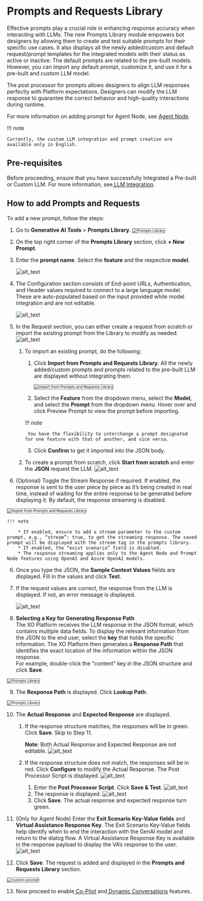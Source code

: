 
# Prompts and Requests Library

		

Effective prompts play a crucial role in enhancing response accuracy when interacting with LLMs. The new Prompts Library module empowers bot designers by allowing them to create and test suitable prompts for their specific use cases. It also displays all the newly added/custom and default request/prompt templates for the integrated models with their status as active or inactive. The default prompts are related to the pre-built models. However, you can import any default prompt, customize it, and use it for a pre-built and custom LLM model.

The post processor for prompts allows designers to align LLM responses perfectly with Platform expectations. Designers can modify the LLM response to guarantee the correct behavior and high-quality interactions during runtime.

For more information on adding prompt for Agent Node, see [Agent Node](../automation/use-cases/dialogs/node-types/genai-node-v2.md#add-custom-prompt-for-genai-node).

!!! note

    Currently, the custom LLM integration and prompt creation are available only in English.


## Pre-requisites

Before proceeding, ensure that you have successfully Integrated a Pre-built or Custom LLM. For more information, see[ LLM Integration](models-library.md).


## How to add Prompts and Requests

To add a new prompt, follow the steps:



1. Go to **Generative AI Tools** > **Prompts Library**.
    <img src="../images/prompts-library.png" alt="Prompts Library" title="Prompts Library" style="border: 1px solid gray; zoom:70%;"> 




2. On the top right corner of the **Prompts Library** section, click **+ New Prompt**.
3. Enter the **prompt name**. Select the **feature** and the respective **model**. 

    ![alt_text](images/prl(13).png  )

4. The Configuration section consists of End-point URLs, Authentication, and Header values required to connect to a large language model. These are auto-populated based on the input provided while model integration and are not editable. 


    ![alt_text](images/prl(3).png  )

5. In the Request section, you can either create a request from scratch or import the existing prompt from the Library to modify as needed. 
    ![alt_text](images/prl(9).png  )
    1. To import an existing prompt, do the following:
        1. Click **Import from Prompts and Requests Library**. All the newly added/custom prompts and prompts related to the pre-built LLM are displayed without integrating them.
            
            <img src="../images/import-from-library.gif" alt="Import from Prompts and Requests Library" title="Import from Prompts and Requests Library" style="border: 1px solid gray; zoom:70%;"> 
        
        2. Select the **Feature** from the dropdown menu, select the **Model**, and select the **Prompt** from the dropdown menu. Hover over and click Preview Prompt to view the prompt before importing.

        !!! note

            You have the flexibility to interchange a prompt designated for one feature with that of another, and vice versa.

        3. Click **Confirm** to get it imported into the JSON body.

    2. To create a prompt from scratch, click **Start from scratch** and enter the **JSON** request the LLM. 
    ![alt_text](images/prl(8).png  )

6. (Optional) Toggle the Stream Response if required. If enabled, the response is sent to the user piece by piece as it’s being created in real time, instead of waiting for the entire response to be generated before displaying it. By default, the response streaming is disabled.  
<img src="../images/stream-1.jpg" alt="Import from Prompts and Requests Library" title="Prompt Streaming" style="border: 1px solid gray; zoom:70%;">

    !!! note

        * If enabled, ensure to add a stream parameter to the custom prompt, e.g., “stream”: true, to get the streaming response. The saved prompt will be displayed with the stream tag in the prompts library.
        * If enabled, the “exist scenario” field is disabled.
        * The response streaming applies only to the Agent Node and Prompt Node features using OpenAI and Azure OpenAI models.  


6. Once you type the JSON, the **Sample Context Values** fields are displayed. Fill in the values and click **Test**.
7. If the request values are correct, the response from the LLM is displayed. If not, an error message is displayed. 


    ![alt_text](images/prl(6).png  )

8. **Selecting a Key for Generating Response Path**  
The XO Platform receives the LLM response in the JSON format, which contains multiple data fields. To display the relevant information from the JSON to the end user, select the **key** that holds the specific information. The XO Platform then generates a **Response Path** that identifies the exact location of the information within the JSON response.  
For example, double-click the "content" key in the JSON structure and click **Save**.  
<img src="../images/selectkey.jpg" alt="Prompts Library" title="Prompts Library" style="border: 1px solid gray; zoom:70%;"> 



9. The **Response Path** is displayed. Click **Lookup Path**.  
<img src="../images/responsepath.jpg" alt="Prompts Library" title="Prompts Library" style="border: 1px solid gray; zoom:70%;"> 

10. The **Actual Response** and **Expected Response** are displayed. 
    1. If the response structure matches, the responses will be in green. Click **Save**. Skip to Step 11.

        **Note**: Both Actual Response and Expected Response are not editable.
        ![alt_text](images/prl(2).png  )
    
    2. If the response structure does not match, the responses will be in red. Click **Configure** to modify the Actual Response. The Post Processor Script is displayed. 
    ![alt_text](images/prl(12).png  )
        
        1. Enter the **Post Processor Script**. Click **Save & Test**. 
            ![alt_text](images/prl(11).png  )
        2. The response is displayed. 
                ![alt_text](images/prl(4).png  )
        3. Click **Save**. The actual response and expected response turn green.

11. (Only for Agent Node) Enter the **Exit Scenario Key-Value fields** and **Virtual Assistance Response Key**. The Exit Scenario Key-Value fields help identify when to end the interaction with the GenAI model and return to the dialog flow. A Virtual Assistance Response Key is available in the response payload to display the VA’s response to the user.
    ![alt_text](images/image1-8.png  )
12. Click **Save**. The request is added and displayed in the **Prompts and Requests Library** section.
<img src="../images/custom-prompt.png" alt="custom-prompt" title="Custom Prompt" style="border: 1px solid gray; zoom:70%;">
 
13. Now proceed to enable[ Co-Pilot](co-pilot-features.md) and[ Dynamic Conversations](dynamic-conversations-features.md) features.

		




